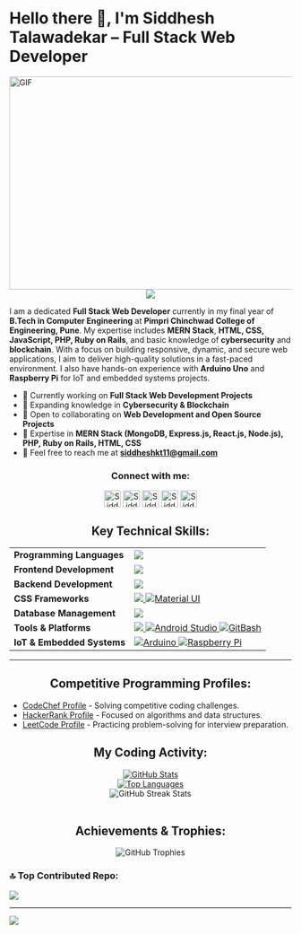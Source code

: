 # Hello there 👋, I'm Siddhesh Talawadekar – Full Stack Web Developer

  <img align="right" alt="GIF" src="code.gif" width="1000" height="380" />
<p align="center">
  <img src="https://readme-typing-svg.herokuapp.com?color=FFA500&size=30&center=true&vCenter=true&width=600&height=60&lines=Welcome+to+my+GitHub+Profile!;I'm+Siddhesh+Talawadekar;Full+Stack+Web+Developer;MERN+Expert;Final+Year+B.Tech+Student+in+Computer+Engineering">
</p>

I am a dedicated **Full Stack Web Developer** currently in my final year of **B.Tech in Computer Engineering** at **Pimpri Chinchwad College of Engineering, Pune**. My expertise includes **MERN Stack**, **HTML, CSS, JavaScript, PHP, Ruby on Rails**, and basic knowledge of **cybersecurity** and **blockchain**. With a focus on building responsive, dynamic, and secure web applications, I aim to deliver high-quality solutions in a fast-paced environment. I also have hands-on experience with **Arduino Uno** and **Raspberry Pi** for IoT and embedded systems projects.

- 🔭 Currently working on **Full Stack Web Development Projects**
- 🌱 Expanding knowledge in **Cybersecurity & Blockchain**
- 👯 Open to collaborating on **Web Development and Open Source Projects**
- 💬 Expertise in **MERN Stack (MongoDB, Express.js, React.js, Node.js), PHP, Ruby on Rails, HTML, CSS**
- 📧 Feel free to reach me at **siddheshkt11@gmail.com**

<div>

<h3 align="center">Connect with me:</h3>
<p align="center">
<a href="https://www.linkedin.com/in/siddheshkt11/" target="blank"><img align="center" src="https://img.icons8.com/color/48/000000/linkedin.png" alt="Siddhesh's LinkedIn" height="30" width="30" /></a>
<a href="https://github.com/siddhesh11082002" target="blank"><img align="center" src="https://img.icons8.com/material-outlined/48/000000/github.png" alt="Siddhesh's GitHub" height="30" width="30" /></a>
<a href="https://www.codechef.com/users/siddheshkt11" target="blank"><img align="center" src="https://cdn.codechef.com/images/cc-logo-mobile.svg" alt="Siddhesh's CodeChef" height="30" width="30" /></a>
<a href="https://www.hackerrank.com/profile/siddheshkt11" target="blank"><img align="center" src="https://hrcdn.net/fcore/assets/work/header/hackerrank_logo-21e2867566.svg" alt="Siddhesh's HackerRank" height="30" width="30" /></a>
<a href="https://leetcode.com/u/imSiddhesh_11" target="blank"><img align="center" src="https://img.icons8.com/external-tal-revivo-shadow-tal-revivo/48/000000/external-level-up-your-coding-skills-and-quickly-land-a-job-logo-shadow-tal-revivo.png" alt="Siddhesh's LeetCode" height="30" width="30" /></a>
</p>
</div>

<h2 align="center">Key Technical Skills:</h2>
<table align="center">
<tr>
<td><b>Programming Languages</b></td>
<td> <a href="https://github.com/siddhesh11082002" >
    <img src="https://skillicons.dev/icons?i=js,php,ruby" />
</a> 
</td>
</tr>

<tr>
<td><b>Frontend Development</b></td>
<td> <a href="https://github.com/siddhesh11082002" >
    <img src="https://skillicons.dev/icons?i=react,html,css" />
  </a>
</td>
</tr>

<tr>
<td><b>Backend Development</b></td>
<td> <a href="https://github.com/siddhesh11082002" >
    <img src="https://skillicons.dev/icons?i=nodejs,express,ruby" />
  </a>
</td>
</tr>

<tr>
<td><b>CSS Frameworks</b></td>
<td> <a href="https://github.com/siddhesh11082002" >
    <img src="https://skillicons.dev/icons?i=bootstrap,tailwind" />
    <img src="https://img.icons8.com/color/48/000000/material-ui.png" alt="Material UI" />
   </a>
</td>
</tr>

<tr>
<td><b>Database Management</b></td>
<td> <a href="https://github.com/siddhesh11082002" >
    <img src="https://skillicons.dev/icons?i=mongodb,mysql" />
   </a>
</td>
</tr>

<tr>
<td><b>Tools & Platforms</b></td>
<td> <a href="https://github.com/siddhesh11082002" >
    <img src="https://skillicons.dev/icons?i=postman,git,github,vscode" />
    <img src="https://img.icons8.com/color/48/000000/android-studio--v3.png" alt="Android Studio" />
    <img src="https://img.icons8.com/color/48/000000/git.png" alt="GitBash" />
   </a>
</td>
</tr>

<tr>
<td><b>IoT & Embedded Systems</b></td>
<td> <a href="https://github.com/siddhesh11082002" >
    <img src="https://img.icons8.com/color/48/000000/arduino.png" alt="Arduino" />
    <img src="https://img.icons8.com/color/48/000000/raspberry-pi.png" alt="Raspberry Pi" />
   </a>
</td>
</tr>

</table>

<hr>

<h2 align="center">Competitive Programming Profiles:</h2>
<ul>
  <li><a href="https://www.codechef.com/users/siddheshkt11">CodeChef Profile</a> - Solving competitive coding challenges.</li>
  <li><a href="https://www.hackerrank.com/profile/siddheshkt11">HackerRank Profile</a> - Focused on algorithms and data structures.</li>
  <li><a href="https://leetcode.com/u/imSiddhesh_11">LeetCode Profile</a> - Practicing problem-solving for interview preparation.</li>
</ul>

<h2 align="center">My Coding Activity:</h2>

<div align="center">
<a href="https://github.com/siddhesh11082002">
  <img  src="https://github-stats-lemon.vercel.app/api?username=siddhesh11082002&show_icons=true&hide_border=true&theme=react" alt="GitHub Stats">
</a>
<br>
<a href="https://github.com/siddhesh11082002"><img src="https://github-readme-stats.vercel.app/api/top-langs/?username=siddhesh11082002&langs_count=10&title_color=0891b2&text_color=ffffff&icon_color=0891b2&bg_color=1c1917&hide_border=true&locale=en&custom_title=Top%20Languages" alt="Top Languages"></a>
<br>
<img src="https://github-readme-streak-stats.herokuapp.com/?user=siddhesh11082002&theme=react" alt="GitHub Streak Stats">
</div>

<br>

<h2 align="center">Achievements & Trophies:</h2>

<div align="center">
  <img src="https://github-profile-trophy.vercel.app/?username=siddhesh11082002&theme=radical&no-frame=false&no-bg=true&margin-w=4" alt="GitHub Trophies">
</div>

### 🔝 Top Contributed Repo:
![](https://github-contributor-stats.vercel.app/api?username=siddhesh11082002&limit=5&theme=dark&combine_all_yearly_contributions=true)

---
[![](https://visitcount.itsvg.in/api?id=siddhesh11082002&icon=0&color=0)](https://visitcount.itsvg.in)
